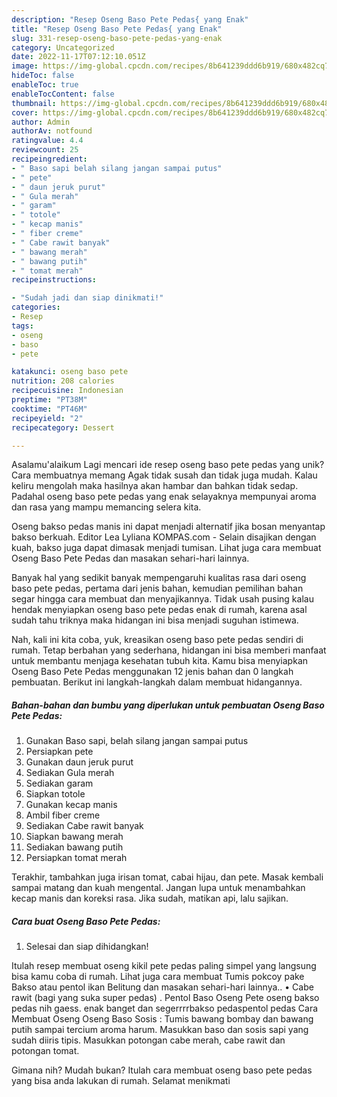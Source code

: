 ```yaml
---
description: "Resep Oseng Baso Pete Pedas{ yang Enak"
title: "Resep Oseng Baso Pete Pedas{ yang Enak"
slug: 331-resep-oseng-baso-pete-pedas-yang-enak
category: Uncategorized
date: 2022-11-17T07:12:10.051Z
image: https://img-global.cpcdn.com/recipes/8b641239ddd6b919/680x482cq70/oseng-baso-pete-pedas-foto-resep-utama.jpg
hideToc: false
enableToc: true
enableTocContent: false
thumbnail: https://img-global.cpcdn.com/recipes/8b641239ddd6b919/680x482cq70/oseng-baso-pete-pedas-foto-resep-utama.jpg
cover: https://img-global.cpcdn.com/recipes/8b641239ddd6b919/680x482cq70/oseng-baso-pete-pedas-foto-resep-utama.jpg
author: Admin
authorAv: notfound
ratingvalue: 4.4
reviewcount: 25
recipeingredient:
- " Baso sapi belah silang jangan sampai putus"
- " pete"
- " daun jeruk purut"
- " Gula merah"
- " garam"
- " totole"
- " kecap manis"
- " fiber creme"
- " Cabe rawit banyak"
- " bawang merah"
- " bawang putih"
- " tomat merah"
recipeinstructions:

- "Sudah jadi dan siap dinikmati!"
categories:
- Resep
tags:
- oseng
- baso
- pete

katakunci: oseng baso pete 
nutrition: 208 calories
recipecuisine: Indonesian
preptime: "PT38M"
cooktime: "PT46M"
recipeyield: "2"
recipecategory: Dessert

---
```



Asalamu'alaikum Lagi mencari ide resep oseng baso pete pedas yang unik? Cara membuatnya memang Agak tidak susah dan tidak juga mudah. Kalau keliru mengolah maka hasilnya akan hambar dan bahkan tidak sedap. Padahal oseng baso pete pedas yang enak selayaknya mempunyai aroma dan rasa yang mampu memancing selera kita.


Oseng bakso pedas manis ini dapat menjadi alternatif jika bosan menyantap bakso berkuah. Editor Lea Lyliana KOMPAS.com - Selain disajikan dengan kuah, bakso juga dapat dimasak menjadi tumisan. Lihat juga cara membuat Oseng Baso Pete Pedas dan masakan sehari-hari lainnya.

Banyak hal yang sedikit banyak mempengaruhi kualitas rasa dari oseng baso pete pedas, pertama dari jenis bahan, kemudian pemilihan bahan segar hingga cara membuat dan menyajikannya. Tidak usah pusing kalau hendak menyiapkan oseng baso pete pedas enak di rumah, karena asal sudah tahu triknya maka hidangan ini bisa menjadi suguhan istimewa.


Nah, kali ini kita coba, yuk, kreasikan oseng baso pete pedas sendiri di rumah. Tetap berbahan yang sederhana, hidangan ini bisa memberi manfaat untuk membantu menjaga kesehatan tubuh kita. Kamu bisa menyiapkan Oseng Baso Pete Pedas menggunakan 12 jenis bahan dan 0 langkah pembuatan. Berikut ini langkah-langkah dalam membuat hidangannya.

<!--inarticleads1-->

##### Bahan-bahan dan bumbu yang diperlukan untuk pembuatan Oseng Baso Pete Pedas:

1. Gunakan  Baso sapi, belah silang jangan sampai putus
1. Persiapkan  pete
1. Gunakan  daun jeruk purut
1. Sediakan  Gula merah
1. Sediakan  garam
1. Siapkan  totole
1. Gunakan  kecap manis
1. Ambil  fiber creme
1. Sediakan  Cabe rawit banyak
1. Siapkan  bawang merah
1. Sediakan  bawang putih
1. Persiapkan  tomat merah


Terakhir, tambahkan juga irisan tomat, cabai hijau, dan pete. Masak kembali sampai matang dan kuah mengental. Jangan lupa untuk menambahkan kecap manis dan koreksi rasa. Jika sudah, matikan api, lalu sajikan. 

<!--inarticleads2-->

##### Cara buat Oseng Baso Pete Pedas:


1. Selesai dan siap dihidangkan!

Itulah resep membuat oseng kikil pete pedas paling simpel yang langsung bisa kamu coba di rumah. Lihat juga cara membuat Tumis pokcoy pake Bakso atau pentol ikan Belitung dan masakan sehari-hari lainnya.. • Cabe rawit (bagi yang suka super pedas) . Pentol Baso Oseng Pete oseng bakso pedas nih gaess. enak banget dan segerrrrbakso pedaspentol pedas Cara Membuat Oseng Oseng Baso Sosis : Tumis bawang bombay dan bawang putih sampai tercium aroma harum. Masukkan baso dan sosis sapi yang sudah diiris tipis. Masukkan potongan cabe merah, cabe rawit dan potongan tomat. 

Gimana nih? Mudah bukan? Itulah cara membuat oseng baso pete pedas yang bisa anda lakukan di rumah. Selamat menikmati

